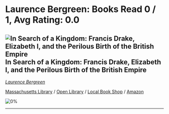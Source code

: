 # Laurence Bergreen:  Books Read 0 / 1, Avg Rating: 0.0 

## ![In Search of a Kingdom: Francis Drake, Elizabeth I, and the Perilous Birth of the British Empire](http://books.google.com/books/content?id=ASaWzQEACAAJ&printsec=frontcover&img=1&zoom=5&source=gbs_api) In Search of a Kingdom: Francis Drake, Elizabeth I, and the Perilous Birth of the British Empire
*[Laurence Bergreen](../authors/LaurenceBergreen)*

[Massachusetts Library](https://library.minlib.net/search/i=9780062875358) / [Open Library](https://openlibrary.org/isbn/9780062875358) / [Local Book Shop](https://bookshop.org/book/9780062875358) / [Amazon](https://amazon.com/dp/0062875361)

![0%](https://progress-bar.dev/0) 



---
